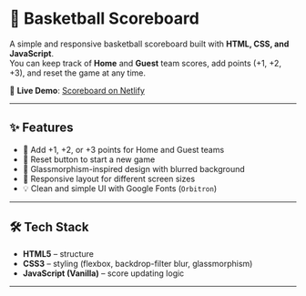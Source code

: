 # 🏀 Basketball Scoreboard

A simple and responsive basketball scoreboard built with **HTML, CSS, and JavaScript**.  
You can keep track of **Home** and **Guest** team scores, add points (+1, +2, +3), and reset the game at any time.  

🚀 **Live Demo**: [Scoreboard on Netlify](https://scorecaard.netlify.app/)

---

## ✨ Features
- 🎯 Add +1, +2, or +3 points for Home and Guest teams
- 🔄 Reset button to start a new game
- 🎨 Glassmorphism-inspired design with blurred background
- 📱 Responsive layout for different screen sizes
- 💡 Clean and simple UI with Google Fonts (`Orbitron`)

---

## 🛠️ Tech Stack
- **HTML5** – structure  
- **CSS3** – styling (flexbox, backdrop-filter blur, glassmorphism)  
- **JavaScript (Vanilla)** – score updating logic  

---
